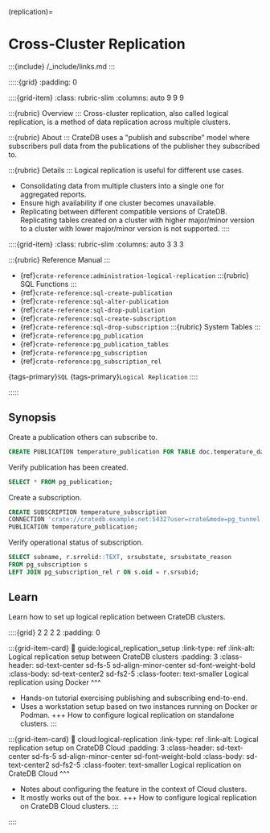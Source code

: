 (replication)=
# Cross-Cluster Replication

:::{include} /_include/links.md
:::

:::::{grid}
:padding: 0

::::{grid-item}
:class: rubric-slim
:columns: auto 9 9 9

:::{rubric} Overview
:::
Cross-cluster replication, also called logical replication, is a method of data
replication across multiple clusters.

:::{rubric} About
:::
CrateDB uses a "publish and subscribe" model where subscribers pull data from
the publications of the publisher they subscribed to.

:::{rubric} Details
:::
Logical replication is useful for different use cases.

- Consolidating data from multiple clusters into a single one
  for aggregated reports.
- Ensure high availability if one cluster becomes unavailable.
- Replicating between different compatible versions of CrateDB.
  Replicating tables created on a cluster with higher major/minor
  version to a cluster with lower major/minor version is not supported.
::::

::::{grid-item}
:class: rubric-slim
:columns: auto 3 3 3

:::{rubric} Reference Manual
:::
- {ref}`crate-reference:administration-logical-replication`
:::{rubric} SQL Functions
:::
- {ref}`crate-reference:sql-create-publication`
- {ref}`crate-reference:sql-alter-publication`
- {ref}`crate-reference:sql-drop-publication`
- {ref}`crate-reference:sql-create-subscription`
- {ref}`crate-reference:sql-drop-subscription`
:::{rubric} System Tables
:::
- {ref}`crate-reference:pg_publication`
- {ref}`crate-reference:pg_publication_tables`
- {ref}`crate-reference:pg_subscription`
- {ref}`crate-reference:pg_subscription_rel`

{tags-primary}`SQL`
{tags-primary}`Logical Replication`
::::

:::::


## Synopsis
Create a publication others can subscribe to.
```sql
CREATE PUBLICATION temperature_publication FOR TABLE doc.temperature_data;
```
Verify publication has been created.
```sql
SELECT * FROM pg_publication;
```
Create a subscription.
```sql
CREATE SUBSCRIPTION temperature_subscription
CONNECTION 'crate://cratedb.example.net:5432?user=crate&mode=pg_tunnel'
PUBLICATION temperature_publication;
```
Verify operational status of subscription.
```sql
SELECT subname, r.srrelid::TEXT, srsubstate, srsubstate_reason
FROM pg_subscription s
LEFT JOIN pg_subscription_rel r ON s.oid = r.srsubid;
```


## Learn

Learn how to set up logical replication between CrateDB clusters.

::::{grid} 2 2 2 2
:padding: 0

:::{grid-item-card}
:link: guide:logical_replication_setup
:link-type: ref
:link-alt: Logical replication setup between CrateDB clusters
:padding: 3
:class-header: sd-text-center sd-fs-5 sd-align-minor-center sd-font-weight-bold
:class-body: sd-text-center2 sd-fs2-5
:class-footer: text-smaller
Logical replication using Docker
^^^
- Hands-on tutorial exercising publishing and subscribing end-to-end.
- Uses a workstation setup based on two instances running on Docker or Podman.
+++
How to configure logical replication on standalone clusters.
:::

:::{grid-item-card}
:link: cloud:logical-replication
:link-type: ref
:link-alt: Logical replication setup on CrateDB Cloud
:padding: 3
:class-header: sd-text-center sd-fs-5 sd-align-minor-center sd-font-weight-bold
:class-body: sd-text-center2 sd-fs2-5
:class-footer: text-smaller
Logical replication on CrateDB Cloud
^^^
- Notes about configuring the feature in the context of Cloud clusters.
- It mostly works out of the box.
+++
How to configure logical replication on CrateDB Cloud clusters.
:::

::::

